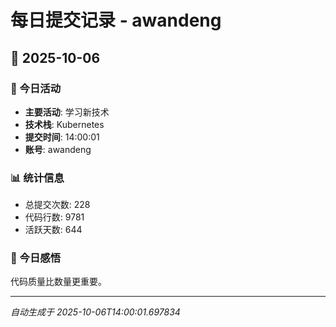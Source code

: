 # 每日提交记录 - awandeng

## 📅 2025-10-06

### 🎯 今日活动
- **主要活动**: 学习新技术
- **技术栈**: Kubernetes
- **提交时间**: 14:00:01
- **账号**: awandeng

### 📊 统计信息
- 总提交次数: 228
- 代码行数: 9781
- 活跃天数: 644

### 💭 今日感悟
代码质量比数量更重要。

---
*自动生成于 2025-10-06T14:00:01.697834*
